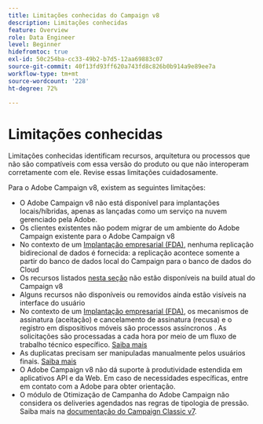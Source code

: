 ```yaml
---
title: Limitações conhecidas do Campaign v8
description: Limitações conhecidas
feature: Overview
role: Data Engineer
level: Beginner
hidefromtoc: true
exl-id: 50c254ba-cc33-49b2-b7d5-12aa69883c07
source-git-commit: 40f13fd93ff620a743fd8c826b0b914a9e89ee7a
workflow-type: tm+mt
source-wordcount: '228'
ht-degree: 72%

---
```


# Limitações conhecidas

Limitações conhecidas identificam recursos, arquitetura ou processos que não são compatíveis com essa versão do produto ou que não interoperam corretamente com ele. Revise essas limitações cuidadosamente.

Para o Adobe Campaign v8, existem as seguintes limitações:

* O Adobe Campaign v8 não está disponível para implantações locais/híbridas, apenas as lançadas como um serviço na nuvem gerenciado pela Adobe.
* Os clientes existentes não podem migrar de um ambiente do Adobe Campaign existente para o Adobe Campaign v8
* No contexto de um [Implantação empresarial (FDA)](../architecture/enterprise-deployment.md), nenhuma replicação bidirecional de dados é fornecida: a replicação acontece somente a partir do banco de dados local do Campaign para o banco de dados do Cloud
* Os recursos listados [nesta seção](v7-to-v8.md#gs-unavailable-features) não estão disponíveis na build atual do Campaign v8
* Alguns recursos não disponíveis ou removidos ainda estão visíveis na interface do usuário
* No contexto de um [Implantação empresarial (FDA)](../architecture/enterprise-deployment.md), os mecanismos de assinatura (aceitação) e cancelamento de assinatura (recusa) e o registro em dispositivos móveis são processos assíncronos . As solicitações são processadas a cada hora por meio de um fluxo de trabalho técnico específico. [Saiba mais](../architecture/replication.md#tech-wf)
* As duplicatas precisam ser manipuladas manualmente pelos usuários finais. [Saiba mais](../architecture/keys.md)
* O Adobe Campaign v8 não dá suporte à produtividade estendida em aplicativos API e da Web. Em caso de necessidades específicas, entre em contato com a Adobe para obter orientação.
* O módulo de Otimização de Campanha do Adobe Campaign não considera os deliveries agendados nas regras de tipologia de pressão. Saiba mais na [documentação do Campaign Classic v7](https://experienceleague.adobe.com/docs/campaign-classic/using/orchestrating-campaigns/campaign-optimization/pressure-rules.html?lang=pt-BR#setting-the-period).